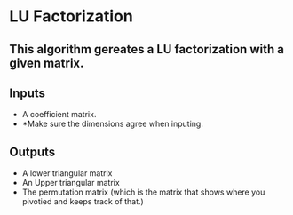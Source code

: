 # LU Factorization

## This algorithm gereates a LU factorization with a given matrix. 

## Inputs
  - A coefficient matrix. 
  - *Make sure the dimensions agree when inputing. 
  
## Outputs
  - A lower triangular matrix
  - An Upper triangular matrix
  - The permutation matrix (which is the matrix that shows where you pivotied and keeps track of that.)
